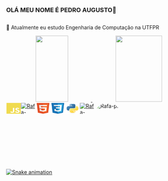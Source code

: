 ### OLÁ MEU NOME É PEDRO AUGUSTO👋

##

 📒 Atualmente eu estudo Engenharia de Computação na UTFPR
<div align="center">
  <a href="https://github.com/pdroliveira1">
  <img height="180em" width="42%"src="https://github-readme-stats.vercel.app/api?username=pdroliveira1&show_icons=true&theme=dracula&include_all_commits=true&count_private=true"/>
  <img height="180em" width="50%" src="https://github-readme-stats.vercel.app/api/top-langs/?username=pdroliveira1&layout=compact&langs_count=7&theme=dracula"/>
</div>
<div style="display: flex"><br>
  <img align="center" alt="Rafa-Js" height="30" width="40" src="https://raw.githubusercontent.com/devicons/devicon/master/icons/javascript/javascript-plain.svg">
  <img align="center" alt="Rafa-Java" height="30" width="40" src="https://cdn.jsdelivr.net/gh/devicons/devicon/icons/java/java-original.svg">
  <img align="center" alt="Rafa-HTML" height="30" width="40" src="https://raw.githubusercontent.com/devicons/devicon/master/icons/html5/html5-original.svg">
  <img align="center" alt="Rafa-CSS" height="30" width="40" src="https://raw.githubusercontent.com/devicons/devicon/master/icons/css3/css3-original.svg">
  <img align="center" alt="Rafa-Python" height="30" width="40" src="https://raw.githubusercontent.com/devicons/devicon/master/icons/python/python-original.svg">
  <img align="center" alt="Rafa-Cplusplus" height="30" width="40" src="https://cdn.jsdelivr.net/gh/devicons/devicon/icons/cplusplus/cplusplus-original.svg">
  <img align="right" alt="Rafa-pic" height="150" style="border-radius:50px;" src="https://cdn.discordapp.com/attachments/981256826832158740/1037960986092654612/Design_sem_nome.png">
</div>
  
##

  ![Snake animation](https://github.com/pdroliveira1/pdroliveira1/blob/output/github-contribution-grid-snake.svg)
